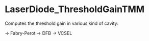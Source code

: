 # LaserDiode_ThresholdGainTMM
Computes the threshold gain in various kind of cavity:

-> Fabry-Perot
-> DFB
-> VCSEL
